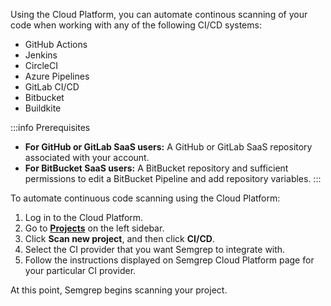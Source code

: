 Using the Cloud Platform, you can automate continous scanning of your code when working with any of the following CI/CD systems:

* GitHub Actions
* Jenkins
* CircleCI
* Azure Pipelines
* GitLab CI/CD
* Bitbucket
* Buildkite

:::info Prerequisites
* **For GitHub or GitLab SaaS users:** A GitHub or GitLab SaaS repository associated with your account.
* **For BitBucket SaaS users:** A BitBucket repository and sufficient permissions to edit a BitBucket Pipeline and add repository variables.
:::

To automate continuous code scanning using the Cloud Platform:

1. Log in to the Cloud Platform.
2. Go to **[Projects](https://semgrep.dev/orgs/-/projects)** on the left sidebar.
3. Click **Scan new project**, and then click **CI/CD**.
4. Select the CI provider that you want Semgrep to integrate with.
5. Follow the instructions displayed on Semgrep Cloud Platform page for your particular CI provider.

At this point, Semgrep begins scanning your project.
